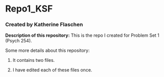 # Repo1_KSF
### Created by Katherine Flaschen

**Description of this repository:** This is the repo I created for Problem Set 1 (Psych 254).

Some more details about this repository:

1. It contains two files.

2. I have edited each of these files once.
